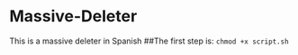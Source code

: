 # Massive-Deleter
This is a massive deleter in Spanish
##The first step is:
```chmod +x script.sh ```
